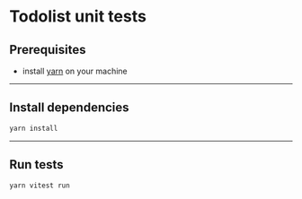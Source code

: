 # Todolist unit tests

## Prerequisites

- install [yarn](https://yarnpkg.com/) on your machine

---

## Install dependencies

```zsh
yarn install
```

---

## Run tests

```zsh
yarn vitest run
```
